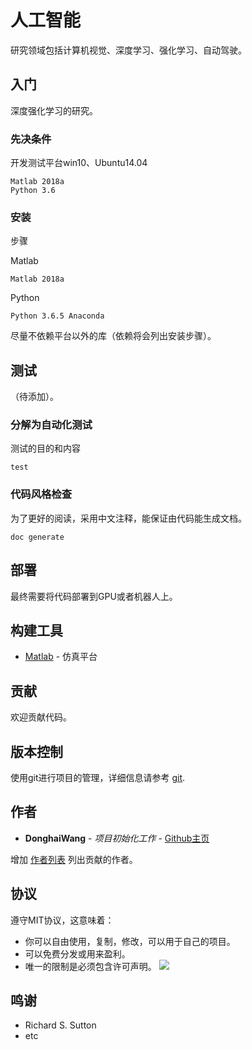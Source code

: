 # 人工智能

研究领域包括计算机视觉、深度学习、强化学习、自动驾驶。

## 入门

深度强化学习的研究。

### 先决条件

开发测试平台win10、Ubuntu14.04

```
Matlab 2018a
Python 3.6
```

### 安装

步骤

Matlab

```
Matlab 2018a
```

Python

```
Python 3.6.5 Anaconda
```

尽量不依赖平台以外的库（依赖将会列出安装步骤）。

## 测试

（待添加）。

### 分解为自动化测试

测试的目的和内容

```
test
```

### 代码风格检查

为了更好的阅读，采用中文注释，能保证由代码能生成文档。

```
doc generate
```

## 部署

最终需要将代码部署到GPU或者机器人上。

## 构建工具

* [Matlab](https://ww2.mathworks.cn/) - 仿真平台

## 贡献

欢迎贡献代码。

## 版本控制

使用git进行项目的管理，详细信息请参考 [git](http://www.runoob.com/git/git-basic-operations.html). 

## 作者

* **DonghaiWang** - *项目初始化工作* - [Github主页](https://github.com/donghaiwang)

增加 [作者列表](https://github.com/donghaiwang) 列出贡献的作者。

## 协议
遵守MIT协议，这意味着：
* 你可以自由使用，复制，修改，可以用于自己的项目。
* 可以免费分发或用来盈利。
* 唯一的限制是必须包含许可声明。
![](https://img.shields.io/cocoapods/l/AFNetworking.svg)

## 鸣谢

* Richard S. Sutton
* etc

